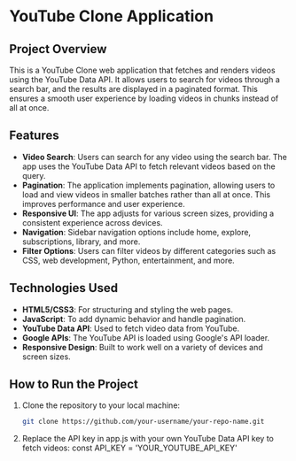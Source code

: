 # YouTube Clone Application

## Project Overview

This is a YouTube Clone web application that fetches and renders videos using the YouTube Data API. It allows users to search for videos through a search bar, and the results are displayed in a paginated format. This ensures a smooth user experience by loading videos in chunks instead of all at once.

## Features

- **Video Search**: Users can search for any video using the search bar. The app uses the YouTube Data API to fetch relevant videos based on the query.
- **Pagination**: The application implements pagination, allowing users to load and view videos in smaller batches rather than all at once. This improves performance and user experience.
- **Responsive UI**: The app adjusts for various screen sizes, providing a consistent experience across devices.
- **Navigation**: Sidebar navigation options include home, explore, subscriptions, library, and more.
- **Filter Options**: Users can filter videos by different categories such as CSS, web development, Python, entertainment, and more.

## Technologies Used

- **HTML5/CSS3**: For structuring and styling the web pages.
- **JavaScript**: To add dynamic behavior and handle pagination.
- **YouTube Data API**: Used to fetch video data from YouTube.
- **Google APIs**: The YouTube API is loaded using Google's API loader.
- **Responsive Design**: Built to work well on a variety of devices and screen sizes.

## How to Run the Project

1. Clone the repository to your local machine:
   ```bash
   git clone https://github.com/your-username/your-repo-name.git
2. Replace the API key in app.js with your own YouTube Data API key to fetch videos: const API_KEY = 'YOUR_YOUTUBE_API_KEY'
